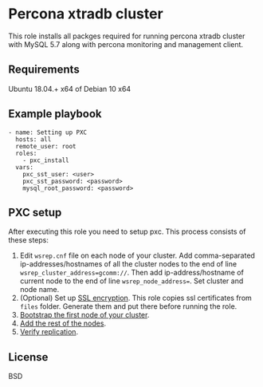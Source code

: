 Percona xtradb cluster
=========

This role installs all packges required for running percona xtradb cluster with MySQL 5.7 along with percona monitoring and management client.

Requirements
------------

Ubuntu 18.04.+ x64 of Debian 10 x64

Example playbook
----------------

```
- name: Setting up PXC
  hosts: all
  remote_user: root
  roles:
    - pxc_install
  vars:
    pxc_sst_user: <user>
    pxc_sst_password: <password>
    mysql_root_password: <password>
```

PXC setup
---------

After executing this role you need to setup pxc. This process consists of these steps:
 
1. Edit `wsrep.cnf` file on each node of your cluster. Add comma-separated ip-addresses/hostnames of all the cluster nodes to the end of line `wsrep_cluster_address=gcomm://`. Then add ip-address/hostname of current node to the end of line `wsrep_node_address=`. Set cluster and node name.
2. (Optional) Set up [SSL encryption](https://www.percona.com/doc/percona-xtradb-cluster/5.7/security/encrypt-traffic.html). This role copies ssl certificates from `files` folder. Generate them and put there before running the role. 
3. [Bootstrap the first node of your cluster](https://www.percona.com/doc/percona-xtradb-cluster/5.7/bootstrap.html#bootstrap).
4. [Add the rest of the nodes](https://www.percona.com/doc/percona-xtradb-cluster/5.7/add-node.html#add-node).
5. [Verify replication](https://www.percona.com/doc/percona-xtradb-cluster/5.7/verify.html#verify).

License
-------

BSD

